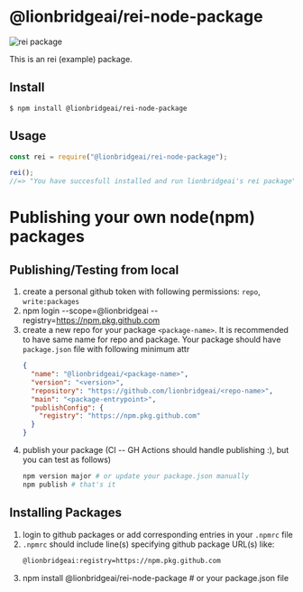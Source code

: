 # @lionbridgeai/rei-node-package

![rei package](https://img.shields.io/badge/rei%20package-always%20green-brightgreen)

This is an rei (example) package.

## Install

```
$ npm install @lionbridgeai/rei-node-package
```

## Usage

```js
const rei = require("@lionbridgeai/rei-node-package");

rei();
//=> "You have succesfull installed and run lionbridgeai's rei package"
```

# Publishing your own node(npm) packages

## Publishing/Testing from local
1. create a personal github token with following permissions: `repo`, `write:packages`
1. npm login --scope=@lionbridgeai --registry=https://npm.pkg.github.com 
1. create a new repo for your package `<package-name>`. It is recommended to have same name for repo and package. Your package should have `package.json` file with following minimum attr
    ```json
    {
      "name": "@lionbridgeai/<package-name>",
      "version": "<version>",
      "repository": "https://github.com/lionbridgeai/<repo-name>",
      "main": "<package-entrypoint>",
      "publishConfig": {
        "registry": "https://npm.pkg.github.com"
      }
    }
    ```
1. publish your package (CI -- GH Actions should handle publishing :), but you can test as follows)
    ```sh
    npm version major # or update your package.json manually
    npm publish # that's it
    ```


## Installing Packages
1. login to github packages or add corresponding entries in your `.npmrc` file
1. `.npmrc` should include line(s) specifying github package URL(s) like:
    ```sh
    @lionbridgeai:registry=https://npm.pkg.github.com
    ```
1. npm install @lionbridgeai/rei-node-package # or your package.json file

